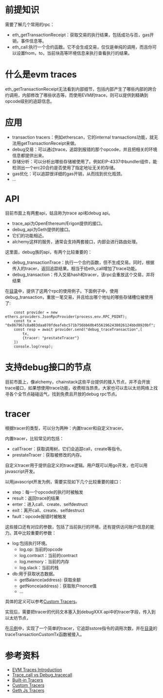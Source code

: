 # 前提知识
需要了解几个常用的rpc：
- eth_getTransactionReceipt：获取交易的执行结果，包括成功与否，gas开销，事件信息等。
- eth_call:执行一个合约函数。它不会生成交易，仅仅是单纯的调用，而且你可以设置from，to，当前块高等环境信息来执行查看执行的结果。


# 什么是evm traces
eth_getTransactionReceipt无法看到内部细节，包括内部产生了哪些内部的跨合约调用，内部修改了哪些状态等。而使用EVM的trace，则可以提供到精确到opcode级别的追踪信息。

# 应用
- transaction tracers：例如etherscan，它的internal transactions功能，就无法用getTransactionReceipt来做。
- debug交易：可以通过trace，追踪到报错的那个opcode，并且把相关的环境信息都提供出来。
- 存储分析：可以分析出哪些存储被使用了。例如EIP-4337中bundler组件，能检测出一个erc20合约是否使用了指定地址无关的存储。
- gas优化：可以追踪很详细的gas开销，从而找到优化瓶颈。
- ...

# API
目前市面上有两套api，姑且称为trace api和debug api。
- trace_api为OpenEthereum/Erigon提供的接口。
- debug_api为Geth提供的接口。
- 它们的功能相近。
- alchemy这样的服务，通常会支持两套接口，内部会进行路由处理。

这里面，debug族的api，有两个比较重要的：
- debug_transactionTrace：执行一个合约函数，但不生成交易。同时，根据传入的tracer，返回追踪结果。相当于给eth_call增加了trace功能。
- debug_transaction：传入交易hash和tracer，该rpc会重放这个交易，并将结果

在[目录](./demo/src/main.js)中，提供了这两个rpc的使用例子。下面例子中，使用debug_transaction，重放一笔交易，并且给出哪个地址的哪些存储槽位被使用了:

```
    const provider = new ethers.providers.JsonRpcProvider(process.env.RPC_POINT);
    const tx = "0x867967c8a883daa070fdeafebc571b756bb60b45561962438026124bbd8920bf";
    const resp = await provider.send("debug_traceTransaction",[
        tx,
        {tracer: "prestateTracer"}
    ])
    console.log(resp);
```

# 支持debug接口的节点
目前市面上，像alchemy，chainstack这些平台提供的接入节点，并不会开放trace接口，如果想使用trace功能，收费相当昂贵。大家也可以去以太坊网络上找寻各个全节点碰碰运气，找到免费且开放的debug rpc节点。

# tracer
根据tracer的类型，可以分为两种：内置tracer和自定义tracer。

内置tracer，比较常见的包括：
- callTracer：获取调用树，它们会追踪call，create等指令。
- prestateTracer：获取被修改的内存。

自定义tracer用于提供自定义的trace逻辑。用户既可以用go开发，也可以用javascript开发。

以用javascript开发为例，需要实现如下几个比较重要的接口：
- step：每一个opcode的执行时被触发
- result：返回trace的结果
- enter：进入call、create、selfdestruct
- exit：离开call、create、selfdestruct
- fault：opcode报错时被触发

这些接口还有对应的参数，包括了当前执行的环境，还有提供访问账户信息的能力。其中比较重要的参数：
- log:包括执行环境。
    - log.op: 当前的opcode
    - log.contract：当前的contract
    - log.memory：当前的内存
    - log.slack：当前的栈
- db:用于获取状态数据。
    - getBalance(address): 获取余额
    - getNonce(address)：获取账户nonce值
    - ...

具体的定义可以参考[Custom Tracers](https://geth.ethereum.org/docs/developers/evm-tracing/custom-tracer)。

实现后，需要把tracer的代码文本塞入到debugXXX api中的tracer字段，传入到以太坊节点，

在[示例](./demo/src/my_tracer.js)中，实现了一个简单的tracer，它追踪sstore指令的调用次数，并在[目录](./demo/src/main.js)的traceTransactionCustomTx函数被接入。


# 参考资料
- [EVM Traces Introduction](https://docs.alchemy.com/reference/what-are-evm-traces)
- [Trace_call vs Debug_tracecall](https://docs.alchemy.com/reference/trace_call-vs-debug_tracecall)
- [Built-in Tracers](https://geth.ethereum.org/docs/developers/evm-tracing/built-in-tracers)
- [Custom Tracers](https://geth.ethereum.org/docs/developers/evm-tracing/custom-tracer)
- [Geth Js Tracers](https://github.com/ethereum/go-ethereum/tree/master/eth/tracers/js/internal/tracers)
